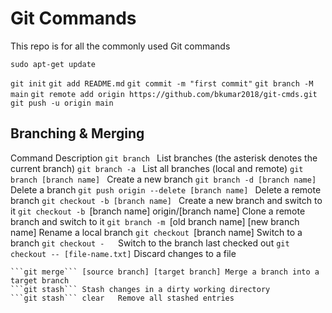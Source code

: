 # Git Commands
This repo is for all the commonly used Git commands

<!-- BADGES/ -->



<!-- /BADGES -->

```
sudo apt-get update
```

``` git init ```
``` git add README.md ```
``` git commit -m "first commit" ```
``` git branch -M main ```
``` git remote add origin https://github.com/bkumar2018/git-cmds.git ```
``` git push -u origin main ```


## Branching & Merging
Command	Description
```git branch ```	List branches (the asterisk denotes the current branch)
```git branch -a ```	List all branches (local and remote)
```git branch [branch name]	``` Create a new branch
```git branch -d [branch name] ```	Delete a branch
```git push origin --delete [branch name] ```	Delete a remote branch
```git checkout -b [branch name] ```	Create a new branch and switch to it
```git checkout -b ```[branch name] origin/[branch name]	Clone a remote branch and switch to it
```git branch -m ```[old branch name] [new branch name]	Rename a local branch
```git checkout ```[branch name]	Switch to a branch
```git checkout -	```Switch to the branch last checked out
```git checkout -- [file-name.txt]``` Discard changes to a file
```git merge [branch name]	Merge a branch into the active branch
```git merge``` [source branch] [target branch]	Merge a branch into a target branch
```git stash```	Stash changes in a dirty working directory
```git stash``` clear	Remove all stashed entries
